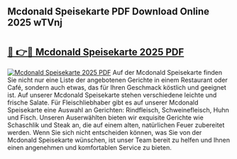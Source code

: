 ## Mcdonald Speisekarte PDF Download Online 2025 wTVnj

# <h2><a href="http://gcaenm.nevu.top/?p=Mcdonald+Speisekarte">🔗 👉🔴 Mcdonald Speisekarte 2025 PDF</a></h2>

[![Mcdonald Speisekarte 2025 PDF](https://i.imgur.com/dBaPXMq.png)](http://gcaenm.nevu.top/?p=Mcdonald+Speisekarte)
Auf der Mcdonald Speisekarte finden Sie nicht nur eine Liste der angebotenen Gerichte in einem Restaurant oder Café, sondern auch etwas, das für Ihren Geschmack köstlich und geeignet ist. Auf unserer Mcdonald Speisekarte stehen verschiedene leichte und frische Salate. Für Fleischliebhaber gibt es auf unserer Mcdonald Speisekarte eine Auswahl an Gerichten: Rindfleisch, Schweinefleisch, Huhn und Fisch. Unseren Auserwählten bieten wir exquisite Gerichte wie Schaschlik und Steak an, die auf einem alten, natürlichen Feuer zubereitet werden. Wenn Sie sich nicht entscheiden können, was Sie von der Mcdonald Speisekarte wünschen, ist unser Team bereit zu helfen und Ihnen einen angenehmen und komfortablen Service zu bieten.

